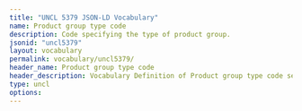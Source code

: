 ```yaml
---
title: "UNCL 5379 JSON-LD Vocabulary"
name: Product group type code
description: Code specifying the type of product group.
jsonid: "uncl5379"
layout: vocabulary
permalink: vocabulary/uncl5379/
header_name: Product group type code
header_description: Vocabulary Definition of Product group type code semantics in HTML format. JSON-LD format is available at [uncl5379.jsonld](https://edi3.org/vocabulary/uncl5379.jsonld)
type: uncl
options:
---
```

